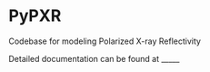 # PyPXR
Codebase for modeling Polarized X-ray Reflectivity

Detailed documentation can be found at _____